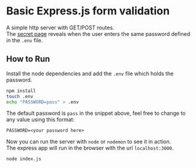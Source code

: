 # Basic Express.js form validation

A simple http server with GET/POST routes.  
The [secret page](public/secret.html) reveals when the user enters the same
password defined in the `.env` file.


## How to Run

Install the node dependencies and add the `.env` file which holds the password.

```sh
npm install
touch .env
echo "PASSWORD=pass" > .env
```


The default password is `pass` in the snippet above, feel free to change
to any value using this format:

```
PASSWORD=<your password here>
```


Now you can run the server with `node` or `nodemon` to see it in action.  
The express app will run in the browser with the url `localhost:3000`.

```sh
node index.js
```

